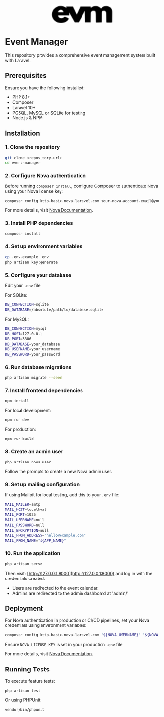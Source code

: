 <p align="center">
  <a href="https://laravel.com" target="_blank">
    <picture>
      <source srcset="https://raw.githubusercontent.com/olat-nji/event-manager/main/resources/images/logo-white.svg" media="(prefers-color-scheme: dark)">
      <img src="https://raw.githubusercontent.com/olat-nji/event-manager/main/resources/images/logo-black.svg" width="200" alt="Event Manager Logo">
    </picture>
  </a>
</p>

# Event Manager

This repository provides a comprehensive event management system built with Laravel.

## Prerequisites

Ensure you have the following installed:

- PHP 8.1+
- Composer
- Laravel 10+
- PGSQL, MySQL or SQLite for testing
- Node.js & NPM

## Installation

### 1. Clone the repository
```sh
git clone <repository-url>
cd event-manager
```

### 2. Configure Nova authentication
Before running `composer install`, configure Composer to authenticate Nova using your Nova license key:

```sh
composer config http-basic.nova.laravel.com your-nova-account-email@your-domain.com your-license-key
```

For more details, visit [Nova Documentation](https://nova.laravel.com/docs/v4/installation).

### 3. Install PHP dependencies
```sh
composer install
```

### 4. Set up environment variables
```sh
cp .env.example .env
php artisan key:generate
```

### 5. Configure your database
Edit your `.env` file:

For SQLite:
```sh
DB_CONNECTION=sqlite
DB_DATABASE=/absolute/path/to/database.sqlite
```

For MySQL:
```sh
DB_CONNECTION=mysql
DB_HOST=127.0.0.1
DB_PORT=3306
DB_DATABASE=your_database
DB_USERNAME=your_username
DB_PASSWORD=your_password
```

### 6. Run database migrations
```sh
php artisan migrate --seed
```

### 7. Install frontend dependencies
```sh
npm install
```

For local development:
```sh
npm run dev
```

For production:
```sh
npm run build
```

### 8. Create an admin user
```sh
php artisan nova:user
```
Follow the prompts to create a new Nova admin user.

### 9. Set up mailing configuration 
If using Mailpit for local testing, add this to your `.env` file:
```sh
MAIL_MAILER=smtp
MAIL_HOST=localhost
MAIL_PORT=1025
MAIL_USERNAME=null
MAIL_PASSWORD=null
MAIL_ENCRYPTION=null
MAIL_FROM_ADDRESS="hello@example.com"
MAIL_FROM_NAME="${APP_NAME}"
```

### 10. Run the application
```sh
php artisan serve
```
Then visit: [http://127.0.0.1:8000](http://127.0.0.1:8000) and log in with the credentials created.
- Users are redirected to the event calendar.
- Admins are redirected to the admin dashboard at 'admin/'

## Deployment

For Nova authentication in production or CI/CD pipelines, set your Nova credentials using environment variables:

```sh
composer config http-basic.nova.laravel.com "${NOVA_USERNAME}" "${NOVA_LICENSE_KEY}"
```

Ensure `NOVA_LICENSE_KEY` is set in your production `.env` file.

For more details, visit [Nova Documentation](https://nova.laravel.com/docs/v4/installation).

## Running Tests

To execute feature tests:
```sh
php artisan test
```
Or using PHPUnit:
```sh
vendor/bin/phpunit
```

